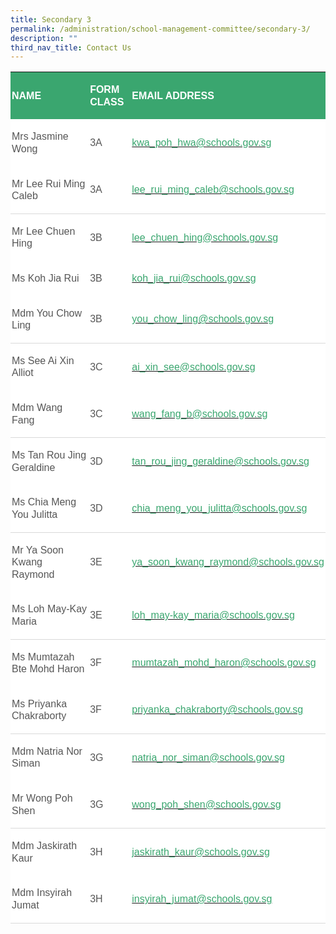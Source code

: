 ```yaml
---
title: Secondary 3
permalink: /administration/school-management-committee/secondary-3/
description: ""
third_nav_title: Contact Us
---
```


<table class="MsoNormalTable" border="0" cellspacing="0" cellpadding="0" width="624" style="background:white;border-collapse:collapse;mso-table-layout-alt:fixed;
 mso-yfti-tbllook:1184;mso-padding-alt:0in 0in 0in 0in"><tbody><tr style="mso-yfti-irow:0;mso-yfti-firstrow:yes"><td width="246" style="width:184.5pt;background:#3AA66F;padding:1.5pt 1.5pt 1.5pt 1.5pt"><p class="MsoNormal" style="line-height:14.7pt"><b><span style="font-family:
  &quot;Arial&quot;,sans-serif;color:white;text-transform:uppercase">NAME</span></b></p></td><td width="96" style="width:1.0in;background:#3AA66F;padding:1.5pt 1.5pt 1.5pt 1.5pt"><p class="MsoNormal" style="line-height:14.7pt"><b><span style="font-family:
  &quot;Arial&quot;,sans-serif;color:white;text-transform:uppercase">FORM CLASS</span></b></p></td><td width="282" style="width:211.5pt;background:#3AA66F;padding:1.5pt 1.5pt 1.5pt 1.5pt"><p class="MsoNormal" style="line-height:14.7pt"><b><span style="font-family:
  &quot;Arial&quot;,sans-serif;color:white;text-transform:uppercase">EMAIL ADDRESS</span></b></p></td></tr><tr style="mso-yfti-irow:1"><td width="246" style="width:184.5pt;padding:1.5pt 1.5pt 1.5pt 1.5pt"><p class="MsoNormal" style="line-height:14.7pt"><span style="font-family:&quot;Arial&quot;,sans-serif;
  color:#565656">Mrs Jasmine Wong&nbsp;&nbsp; &nbsp;</span></p></td><td width="96" style="width:1.0in;padding:1.5pt 1.5pt 1.5pt 1.5pt"><p class="MsoNormal" style="line-height:14.7pt"><span style="font-family:&quot;Arial&quot;,sans-serif;
  color:#565656">3A</span></p></td><td width="282" style="width:211.5pt;padding:1.5pt 1.5pt 1.5pt 1.5pt"><p class="MsoNormal" style="line-height:14.7pt"><span style="color:black;
  mso-color-alt:windowtext"><a href="mailto:kwa_poh_hwa@schools.gov.sg"><span style="font-family:&quot;Arial&quot;,sans-serif;color:#3AA66F;text-decoration:none;
  text-underline:none">kwa_poh_hwa@schools.gov.sg</span></a></span><span style="font-family:&quot;Arial&quot;,sans-serif;color:#565656"></span></p></td></tr><tr style="mso-yfti-irow:2"><td width="246" style="width:184.5pt;border:none;border-bottom:solid #D9D9D9 1.0pt;
  mso-border-bottom-themecolor:background1;mso-border-bottom-themeshade:217;
  mso-border-bottom-alt:solid #D9D9D9 .5pt;mso-border-bottom-themecolor:background1;
  mso-border-bottom-themeshade:217;padding:1.5pt 1.5pt 1.5pt 1.5pt"><p class="MsoNormal" style="line-height:14.7pt"><span style="font-family:&quot;Arial&quot;,sans-serif;
  color:#565656">Mr Lee Rui Ming Caleb&nbsp;&nbsp; &nbsp;</span></p></td><td width="96" style="width:1.0in;border:none;border-bottom:solid #D9D9D9 1.0pt;
  mso-border-bottom-themecolor:background1;mso-border-bottom-themeshade:217;
  mso-border-bottom-alt:solid #D9D9D9 .5pt;mso-border-bottom-themecolor:background1;
  mso-border-bottom-themeshade:217;padding:1.5pt 1.5pt 1.5pt 1.5pt"><p class="MsoNormal" style="line-height:14.7pt"><span style="font-family:&quot;Arial&quot;,sans-serif;
  color:#565656">3A</span></p></td><td width="282" style="width:211.5pt;border:none;border-bottom:solid #D9D9D9 1.0pt;
  mso-border-bottom-themecolor:background1;mso-border-bottom-themeshade:217;
  mso-border-bottom-alt:solid #D9D9D9 .5pt;mso-border-bottom-themecolor:background1;
  mso-border-bottom-themeshade:217;padding:1.5pt 1.5pt 1.5pt 1.5pt"><p class="MsoNormal" style="line-height:14.7pt"><span style="color:black;
  mso-color-alt:windowtext"><a href="mailto:lee_rui_ming_caleb@schools.gov.sg"><span style="font-family:&quot;Arial&quot;,sans-serif;color:#3AA66F;text-decoration:none;
  text-underline:none">lee_rui_ming_caleb@schools.gov.sg</span></a></span><span style="font-family:&quot;Arial&quot;,sans-serif;color:#565656"></span></p></td></tr><tr style="mso-yfti-irow:3"><td width="246" style="width:184.5pt;border:none;mso-border-top-alt:solid #D9D9D9 .5pt;
  mso-border-top-themecolor:background1;mso-border-top-themeshade:217;
  padding:1.5pt 1.5pt 1.5pt 1.5pt"><p class="MsoNormal" style="line-height:14.7pt"><span style="font-family:&quot;Arial&quot;,sans-serif;
  color:#565656">Mr Lee Chuen Hing</span></p></td><td width="96" style="width:1.0in;border:none;mso-border-top-alt:solid #D9D9D9 .5pt;
  mso-border-top-themecolor:background1;mso-border-top-themeshade:217;
  padding:1.5pt 1.5pt 1.5pt 1.5pt"><p class="MsoNormal" style="line-height:14.7pt"><span style="font-family:&quot;Arial&quot;,sans-serif;
  color:#565656">3B</span></p></td><td width="282" style="width:211.5pt;border:none;mso-border-top-alt:solid #D9D9D9 .5pt;
  mso-border-top-themecolor:background1;mso-border-top-themeshade:217;
  padding:1.5pt 1.5pt 1.5pt 1.5pt"><p class="MsoNormal" style="line-height:14.7pt"><span style="color:black;
  mso-color-alt:windowtext"><a href="mailto:lee_chuen_hing@schools.gov.sg"><span style="font-family:&quot;Arial&quot;,sans-serif;color:#3AA66F;text-decoration:none;
  text-underline:none">lee_chuen_hing@schools.gov.sg</span></a></span><span style="font-family:&quot;Arial&quot;,sans-serif;color:#565656"></span></p></td></tr><tr style="mso-yfti-irow:4"><td width="246" style="width:184.5pt;padding:1.5pt 1.5pt 1.5pt 1.5pt"><p class="MsoNormal" style="line-height:14.7pt"><span style="font-family:&quot;Arial&quot;,sans-serif;
  color:#565656">Ms Koh Jia Rui</span></p></td><td width="96" style="width:1.0in;padding:1.5pt 1.5pt 1.5pt 1.5pt"><p class="MsoNormal" style="line-height:14.7pt"><span style="font-family:&quot;Arial&quot;,sans-serif;
  color:#565656">3B</span></p></td><td width="282" style="width:211.5pt;padding:1.5pt 1.5pt 1.5pt 1.5pt"><p class="MsoNormal" style="line-height:14.7pt"><span style="color:black;
  mso-color-alt:windowtext"><a href="mailto:koh_jia_rui@schools.gov.sg"><span style="font-family:&quot;Arial&quot;,sans-serif;color:#3AA66F;text-decoration:none;
  text-underline:none">koh_jia_rui@schools.gov.sg</span></a></span><span style="font-family:&quot;Arial&quot;,sans-serif;color:#565656"></span></p></td></tr><tr style="mso-yfti-irow:5"><td width="246" style="width:184.5pt;border:none;border-bottom:solid #D9D9D9 1.0pt;
  mso-border-bottom-themecolor:background1;mso-border-bottom-themeshade:217;
  mso-border-bottom-alt:solid #D9D9D9 .5pt;mso-border-bottom-themecolor:background1;
  mso-border-bottom-themeshade:217;padding:1.5pt 1.5pt 1.5pt 1.5pt"><p class="MsoNormal" style="line-height:14.7pt"><span style="font-family:&quot;Arial&quot;,sans-serif;
  color:#565656">Mdm You Chow Ling</span></p></td><td width="96" style="width:1.0in;border:none;border-bottom:solid #D9D9D9 1.0pt;
  mso-border-bottom-themecolor:background1;mso-border-bottom-themeshade:217;
  mso-border-bottom-alt:solid #D9D9D9 .5pt;mso-border-bottom-themecolor:background1;
  mso-border-bottom-themeshade:217;padding:1.5pt 1.5pt 1.5pt 1.5pt"><p class="MsoNormal" style="line-height:14.7pt"><span style="font-family:&quot;Arial&quot;,sans-serif;
  color:#565656">3B</span></p></td><td width="282" style="width:211.5pt;border:none;border-bottom:solid #D9D9D9 1.0pt;
  mso-border-bottom-themecolor:background1;mso-border-bottom-themeshade:217;
  mso-border-bottom-alt:solid #D9D9D9 .5pt;mso-border-bottom-themecolor:background1;
  mso-border-bottom-themeshade:217;padding:1.5pt 1.5pt 1.5pt 1.5pt"><p class="MsoNormal" style="line-height:14.7pt"><span style="color:black;
  mso-color-alt:windowtext"><a href="mailto:you_chow_ling@schools.gov.sg"><span style="font-family:&quot;Arial&quot;,sans-serif;color:#3AA66F;text-decoration:none;
  text-underline:none">you_chow_ling@schools.gov.sg</span></a></span><span style="font-family:&quot;Arial&quot;,sans-serif;color:#565656"></span></p></td></tr><tr style="mso-yfti-irow:6"><td width="246" style="width:184.5pt;border:none;mso-border-top-alt:solid #D9D9D9 .5pt;
  mso-border-top-themecolor:background1;mso-border-top-themeshade:217;
  padding:1.5pt 1.5pt 1.5pt 1.5pt"><p class="MsoNormal" style="line-height:14.7pt"><span style="font-family:&quot;Arial&quot;,sans-serif;
  color:#565656">Ms See Ai Xin Alliot&nbsp;</span></p></td><td width="96" style="width:1.0in;border:none;mso-border-top-alt:solid #D9D9D9 .5pt;
  mso-border-top-themecolor:background1;mso-border-top-themeshade:217;
  padding:1.5pt 1.5pt 1.5pt 1.5pt"><p class="MsoNormal" style="line-height:14.7pt"><span style="font-family:&quot;Arial&quot;,sans-serif;
  color:#565656">3C</span></p></td><td width="282" style="width:211.5pt;border:none;mso-border-top-alt:solid #D9D9D9 .5pt;
  mso-border-top-themecolor:background1;mso-border-top-themeshade:217;
  padding:1.5pt 1.5pt 1.5pt 1.5pt"><p class="MsoNormal" style="line-height:14.7pt"><span style="color:black;
  mso-color-alt:windowtext"><a href="mailto:ai_xin_see@schools.gov.sg"><span style="font-family:&quot;Arial&quot;,sans-serif;color:#3AA66F;text-decoration:none;
  text-underline:none">ai_xin_see@schools.gov.sg</span></a></span><span style="font-family:&quot;Arial&quot;,sans-serif;color:#565656"></span></p></td></tr><tr style="mso-yfti-irow:7"><td width="246" style="width:184.5pt;border:none;border-bottom:solid #D9D9D9 1.0pt;
  mso-border-bottom-themecolor:background1;mso-border-bottom-themeshade:217;
  mso-border-bottom-alt:solid #D9D9D9 .5pt;mso-border-bottom-themecolor:background1;
  mso-border-bottom-themeshade:217;padding:1.5pt 1.5pt 1.5pt 1.5pt"><p class="MsoNormal" style="line-height:14.7pt"><span style="font-family:&quot;Arial&quot;,sans-serif;
  color:#565656">Mdm Wang Fang</span></p></td><td width="96" style="width:1.0in;border:none;border-bottom:solid #D9D9D9 1.0pt;
  mso-border-bottom-themecolor:background1;mso-border-bottom-themeshade:217;
  mso-border-bottom-alt:solid #D9D9D9 .5pt;mso-border-bottom-themecolor:background1;
  mso-border-bottom-themeshade:217;padding:1.5pt 1.5pt 1.5pt 1.5pt"><p class="MsoNormal" style="line-height:14.7pt"><span style="font-family:&quot;Arial&quot;,sans-serif;
  color:#565656">3C</span></p></td><td width="282" style="width:211.5pt;border:none;border-bottom:solid #D9D9D9 1.0pt;
  mso-border-bottom-themecolor:background1;mso-border-bottom-themeshade:217;
  mso-border-bottom-alt:solid #D9D9D9 .5pt;mso-border-bottom-themecolor:background1;
  mso-border-bottom-themeshade:217;padding:1.5pt 1.5pt 1.5pt 1.5pt"><p class="MsoNormal" style="line-height:14.7pt"><span style="color:black;
  mso-color-alt:windowtext"><a href="mailto:wang_fang_b@schools.gov.sg"><span style="font-family:&quot;Arial&quot;,sans-serif;color:#3AA66F;text-decoration:none;
  text-underline:none">wang_fang_b@schools.gov.sg</span></a></span><span style="font-family:&quot;Arial&quot;,sans-serif;color:#565656"></span></p></td></tr><tr style="mso-yfti-irow:8"><td width="246" style="width:184.5pt;border:none;mso-border-top-alt:solid #D9D9D9 .5pt;
  mso-border-top-themecolor:background1;mso-border-top-themeshade:217;
  padding:1.5pt 1.5pt 1.5pt 1.5pt"><p class="MsoNormal" style="line-height:14.7pt"><span style="font-family:&quot;Arial&quot;,sans-serif;
  color:#565656">Ms&nbsp;Tan Rou Jing Geraldine</span></p></td><td width="96" style="width:1.0in;border:none;mso-border-top-alt:solid #D9D9D9 .5pt;
  mso-border-top-themecolor:background1;mso-border-top-themeshade:217;
  padding:1.5pt 1.5pt 1.5pt 1.5pt"><p class="MsoNormal" style="line-height:14.7pt"><span style="font-family:&quot;Arial&quot;,sans-serif;
  color:#565656">3D</span></p></td><td width="282" style="width:211.5pt;border:none;mso-border-top-alt:solid #D9D9D9 .5pt;
  mso-border-top-themecolor:background1;mso-border-top-themeshade:217;
  padding:1.5pt 1.5pt 1.5pt 1.5pt"><p class="MsoNormal" style="line-height:14.7pt"><span style="color:black;
  mso-color-alt:windowtext"><a href="mailto:tan_rou_jing_geraldine@schools.gov.sg"><span style="font-family:
  &quot;Arial&quot;,sans-serif;color:#3AA66F;text-decoration:none;text-underline:none">tan_rou_jing_geraldine@schools.gov.sg</span></a></span><span style="font-family:&quot;Arial&quot;,sans-serif;color:#565656"></span></p></td></tr><tr style="mso-yfti-irow:9"><td width="246" style="width:184.5pt;border:none;border-bottom:solid #D9D9D9 1.0pt;
  mso-border-bottom-themecolor:background1;mso-border-bottom-themeshade:217;
  mso-border-bottom-alt:solid #D9D9D9 .5pt;mso-border-bottom-themecolor:background1;
  mso-border-bottom-themeshade:217;padding:1.5pt 1.5pt 1.5pt 1.5pt"><p class="MsoNormal" style="line-height:14.7pt"><span style="font-family:&quot;Arial&quot;,sans-serif;
  color:#565656">Ms Chia Meng You Julitta</span></p></td><td width="96" style="width:1.0in;border:none;border-bottom:solid #D9D9D9 1.0pt;
  mso-border-bottom-themecolor:background1;mso-border-bottom-themeshade:217;
  mso-border-bottom-alt:solid #D9D9D9 .5pt;mso-border-bottom-themecolor:background1;
  mso-border-bottom-themeshade:217;padding:1.5pt 1.5pt 1.5pt 1.5pt"><p class="MsoNormal" style="line-height:14.7pt"><span style="font-family:&quot;Arial&quot;,sans-serif;
  color:#565656">3D</span></p></td><td width="282" style="width:211.5pt;border:none;border-bottom:solid #D9D9D9 1.0pt;
  mso-border-bottom-themecolor:background1;mso-border-bottom-themeshade:217;
  mso-border-bottom-alt:solid #D9D9D9 .5pt;mso-border-bottom-themecolor:background1;
  mso-border-bottom-themeshade:217;padding:1.5pt 1.5pt 1.5pt 1.5pt"><p class="MsoNormal" style="line-height:14.7pt"><span style="color:black;
  mso-color-alt:windowtext"><a href="mailto:chia_meng_you_julitta@schools.gov.sg"><span style="font-family:
  &quot;Arial&quot;,sans-serif;color:#3AA66F;text-decoration:none;text-underline:none">chia_meng_you_julitta@schools.gov.sg</span></a></span><span style="font-family:&quot;Arial&quot;,sans-serif;color:#565656"></span></p></td></tr><tr style="mso-yfti-irow:10"><td width="246" style="width:184.5pt;border:none;mso-border-top-alt:solid #D9D9D9 .5pt;
  mso-border-top-themecolor:background1;mso-border-top-themeshade:217;
  padding:1.5pt 1.5pt 1.5pt 1.5pt"><p class="MsoNormal" style="line-height:14.7pt"><span style="font-family:&quot;Arial&quot;,sans-serif;
  color:#565656">Mr Ya Soon Kwang Raymond</span></p></td><td width="96" style="width:1.0in;border:none;mso-border-top-alt:solid #D9D9D9 .5pt;
  mso-border-top-themecolor:background1;mso-border-top-themeshade:217;
  padding:1.5pt 1.5pt 1.5pt 1.5pt"><p class="MsoNormal" style="line-height:14.7pt"><span style="font-family:&quot;Arial&quot;,sans-serif;
  color:#565656">3E</span></p></td><td width="282" style="width:211.5pt;border:none;mso-border-top-alt:solid #D9D9D9 .5pt;
  mso-border-top-themecolor:background1;mso-border-top-themeshade:217;
  padding:1.5pt 1.5pt 1.5pt 1.5pt"><p class="MsoNormal" style="line-height:14.7pt"><span style="color:black;
  mso-color-alt:windowtext"><a href="mailto:ya_soon_kwang_raymond@schools.gov.sg"><span style="font-family:
  &quot;Arial&quot;,sans-serif;color:#3AA66F;text-decoration:none;text-underline:none">ya_soon_kwang_raymond@schools.gov.sg</span></a></span><span style="font-family:&quot;Arial&quot;,sans-serif;color:#565656"></span></p></td></tr><tr style="mso-yfti-irow:11"><td width="246" style="width:184.5pt;border:none;border-bottom:solid #D9D9D9 1.0pt;
  mso-border-bottom-themecolor:background1;mso-border-bottom-themeshade:217;
  mso-border-bottom-alt:solid #D9D9D9 .5pt;mso-border-bottom-themecolor:background1;
  mso-border-bottom-themeshade:217;padding:1.5pt 1.5pt 1.5pt 1.5pt"><p class="MsoNormal" style="line-height:14.7pt"><span style="font-family:&quot;Arial&quot;,sans-serif;
  color:#565656">Ms Loh May-Kay Maria</span></p></td><td width="96" style="width:1.0in;border:none;border-bottom:solid #D9D9D9 1.0pt;
  mso-border-bottom-themecolor:background1;mso-border-bottom-themeshade:217;
  mso-border-bottom-alt:solid #D9D9D9 .5pt;mso-border-bottom-themecolor:background1;
  mso-border-bottom-themeshade:217;padding:1.5pt 1.5pt 1.5pt 1.5pt"><p class="MsoNormal" style="line-height:14.7pt"><span style="font-family:&quot;Arial&quot;,sans-serif;
  color:#565656">3E</span></p></td><td width="282" style="width:211.5pt;border:none;border-bottom:solid #D9D9D9 1.0pt;
  mso-border-bottom-themecolor:background1;mso-border-bottom-themeshade:217;
  mso-border-bottom-alt:solid #D9D9D9 .5pt;mso-border-bottom-themecolor:background1;
  mso-border-bottom-themeshade:217;padding:1.5pt 1.5pt 1.5pt 1.5pt"><p class="MsoNormal" style="line-height:14.7pt"><span style="color:black;
  mso-color-alt:windowtext"><a href="mailto:loh_may-kay_maria@schools.gov.sg"><span style="font-family:&quot;Arial&quot;,sans-serif;color:#3AA66F;text-decoration:none;
  text-underline:none">loh_may-kay_maria@schools.gov.sg</span></a></span><span style="font-family:&quot;Arial&quot;,sans-serif;color:#565656"></span></p></td></tr><tr style="mso-yfti-irow:12"><td width="246" style="width:184.5pt;border:none;mso-border-top-alt:solid #D9D9D9 .5pt;
  mso-border-top-themecolor:background1;mso-border-top-themeshade:217;
  padding:1.5pt 1.5pt 1.5pt 1.5pt"><p class="MsoNormal" style="line-height:14.7pt"><span style="font-family:&quot;Arial&quot;,sans-serif;
  color:#565656">Ms Mumtazah Bte Mohd Haron</span></p></td><td width="96" style="width:1.0in;border:none;mso-border-top-alt:solid #D9D9D9 .5pt;
  mso-border-top-themecolor:background1;mso-border-top-themeshade:217;
  padding:1.5pt 1.5pt 1.5pt 1.5pt"><p class="MsoNormal" style="line-height:14.7pt"><span style="font-family:&quot;Arial&quot;,sans-serif;
  color:#565656">3F</span></p></td><td width="282" style="width:211.5pt;border:none;mso-border-top-alt:solid #D9D9D9 .5pt;
  mso-border-top-themecolor:background1;mso-border-top-themeshade:217;
  padding:1.5pt 1.5pt 1.5pt 1.5pt"><p class="MsoNormal" style="line-height:14.7pt"><span style="color:black;
  mso-color-alt:windowtext"><a href="mailto:mumtazah_mohd_haron@schools.gov.sg"><span style="font-family:&quot;Arial&quot;,sans-serif;color:#3AA66F;text-decoration:none;
  text-underline:none">mumtazah_mohd_haron@schools.gov.sg</span></a></span><span style="font-family:&quot;Arial&quot;,sans-serif;color:#565656"></span></p></td></tr><tr style="mso-yfti-irow:13"><td width="246" style="width:184.5pt;border:none;border-bottom:solid #D9D9D9 1.0pt;
  mso-border-bottom-themecolor:background1;mso-border-bottom-themeshade:217;
  mso-border-bottom-alt:solid #D9D9D9 .5pt;mso-border-bottom-themecolor:background1;
  mso-border-bottom-themeshade:217;padding:1.5pt 1.5pt 1.5pt 1.5pt"><p class="MsoNormal" style="line-height:14.7pt"><span style="font-family:&quot;Arial&quot;,sans-serif;
  color:#565656">Ms Priyanka Chakraborty</span></p></td><td width="96" style="width:1.0in;border:none;border-bottom:solid #D9D9D9 1.0pt;
  mso-border-bottom-themecolor:background1;mso-border-bottom-themeshade:217;
  mso-border-bottom-alt:solid #D9D9D9 .5pt;mso-border-bottom-themecolor:background1;
  mso-border-bottom-themeshade:217;padding:1.5pt 1.5pt 1.5pt 1.5pt"><p class="MsoNormal" style="line-height:14.7pt"><span style="font-family:&quot;Arial&quot;,sans-serif;
  color:#565656">3F</span></p></td><td width="282" style="width:211.5pt;border:none;border-bottom:solid #D9D9D9 1.0pt;
  mso-border-bottom-themecolor:background1;mso-border-bottom-themeshade:217;
  mso-border-bottom-alt:solid #D9D9D9 .5pt;mso-border-bottom-themecolor:background1;
  mso-border-bottom-themeshade:217;padding:1.5pt 1.5pt 1.5pt 1.5pt"><p class="MsoNormal" style="line-height:14.7pt"><span style="color:black;
  mso-color-alt:windowtext"><a href="mailto:priyanka_chakraborty@schools.gov.sg"><span style="font-family:&quot;Arial&quot;,sans-serif;color:#3AA66F;text-decoration:none;
  text-underline:none">priyanka_chakraborty@schools.gov.sg</span></a></span><span style="font-family:&quot;Arial&quot;,sans-serif;color:#565656"></span></p></td></tr><tr style="mso-yfti-irow:14"><td width="246" style="width:184.5pt;border:none;mso-border-top-alt:solid #D9D9D9 .5pt;
  mso-border-top-themecolor:background1;mso-border-top-themeshade:217;
  padding:1.5pt 1.5pt 1.5pt 1.5pt"><p class="MsoNormal" style="line-height:14.7pt"><span style="font-family:&quot;Arial&quot;,sans-serif;
  color:#565656">Mdm Natria Nor Siman&nbsp;</span></p></td><td width="96" style="width:1.0in;border:none;mso-border-top-alt:solid #D9D9D9 .5pt;
  mso-border-top-themecolor:background1;mso-border-top-themeshade:217;
  padding:1.5pt 1.5pt 1.5pt 1.5pt"><p class="MsoNormal" style="line-height:14.7pt"><span style="font-family:&quot;Arial&quot;,sans-serif;
  color:#565656">3G</span></p></td><td width="282" style="width:211.5pt;border:none;mso-border-top-alt:solid #D9D9D9 .5pt;
  mso-border-top-themecolor:background1;mso-border-top-themeshade:217;
  padding:1.5pt 1.5pt 1.5pt 1.5pt"><p class="MsoNormal" style="line-height:14.7pt"><span style="color:black;
  mso-color-alt:windowtext"><a href="mailto:natria_nor_siman@schools.gov.sg"><span style="font-family:&quot;Arial&quot;,sans-serif;color:#3AA66F;text-decoration:none;
  text-underline:none">natria_nor_siman@schools.gov.sg</span></a></span><span style="font-family:&quot;Arial&quot;,sans-serif;color:#565656"></span></p></td></tr><tr style="mso-yfti-irow:15"><td width="246" style="width:184.5pt;border:none;border-bottom:solid #D9D9D9 1.0pt;
  mso-border-bottom-themecolor:background1;mso-border-bottom-themeshade:217;
  mso-border-bottom-alt:solid #D9D9D9 .5pt;mso-border-bottom-themecolor:background1;
  mso-border-bottom-themeshade:217;padding:1.5pt 1.5pt 1.5pt 1.5pt"><p class="MsoNormal" style="line-height:14.7pt"><span style="font-family:&quot;Arial&quot;,sans-serif;
  color:#565656">Mr Wong Poh Shen</span></p></td><td width="96" style="width:1.0in;border:none;border-bottom:solid #D9D9D9 1.0pt;
  mso-border-bottom-themecolor:background1;mso-border-bottom-themeshade:217;
  mso-border-bottom-alt:solid #D9D9D9 .5pt;mso-border-bottom-themecolor:background1;
  mso-border-bottom-themeshade:217;padding:1.5pt 1.5pt 1.5pt 1.5pt"><p class="MsoNormal" style="line-height:14.7pt"><span style="font-family:&quot;Arial&quot;,sans-serif;
  color:#565656">3G</span></p></td><td width="282" style="width:211.5pt;border:none;border-bottom:solid #D9D9D9 1.0pt;
  mso-border-bottom-themecolor:background1;mso-border-bottom-themeshade:217;
  mso-border-bottom-alt:solid #D9D9D9 .5pt;mso-border-bottom-themecolor:background1;
  mso-border-bottom-themeshade:217;padding:1.5pt 1.5pt 1.5pt 1.5pt"><p class="MsoNormal" style="line-height:14.7pt"><span style="color:black;
  mso-color-alt:windowtext"><a href="mailto:wong_poh_shen@schools.gov.sg"><span style="font-family:&quot;Arial&quot;,sans-serif;color:#3AA66F;text-decoration:none;
  text-underline:none">wong_poh_shen@schools.gov.sg</span></a></span><span style="font-family:&quot;Arial&quot;,sans-serif;color:#565656"></span></p></td></tr><tr style="mso-yfti-irow:16"><td width="246" style="width:184.5pt;border:none;mso-border-top-alt:solid #D9D9D9 .5pt;
  mso-border-top-themecolor:background1;mso-border-top-themeshade:217;
  padding:1.5pt 1.5pt 1.5pt 1.5pt"><p class="MsoNormal" style="line-height:14.7pt"><span style="font-family:&quot;Arial&quot;,sans-serif;
  color:#565656">Mdm Jaskirath Kaur&nbsp;</span></p></td><td width="96" style="width:1.0in;border:none;mso-border-top-alt:solid #D9D9D9 .5pt;
  mso-border-top-themecolor:background1;mso-border-top-themeshade:217;
  padding:1.5pt 1.5pt 1.5pt 1.5pt"><p class="MsoNormal" style="line-height:14.7pt"><span style="font-family:&quot;Arial&quot;,sans-serif;
  color:#565656">3H</span></p></td><td width="282" style="width:211.5pt;border:none;mso-border-top-alt:solid #D9D9D9 .5pt;
  mso-border-top-themecolor:background1;mso-border-top-themeshade:217;
  padding:1.5pt 1.5pt 1.5pt 1.5pt"><p class="MsoNormal" style="line-height:14.7pt"><span style="color:black;
  mso-color-alt:windowtext"><a href="mailto:jaskirath_kaur@schools.gov.sg"><span style="font-family:&quot;Arial&quot;,sans-serif;color:#3AA66F;text-decoration:none;
  text-underline:none">jaskirath_kaur@schools.gov.sg</span></a></span><span style="font-family:&quot;Arial&quot;,sans-serif;color:#565656"></span></p></td></tr><tr style="mso-yfti-irow:17;mso-yfti-lastrow:yes"><td width="246" style="width:184.5pt;border:none;border-bottom:solid #D9D9D9 1.0pt;
  mso-border-bottom-themecolor:background1;mso-border-bottom-themeshade:217;
  mso-border-bottom-alt:solid #D9D9D9 .5pt;mso-border-bottom-themecolor:background1;
  mso-border-bottom-themeshade:217;padding:1.5pt 1.5pt 1.5pt 1.5pt"><p class="MsoNormal" style="line-height:14.7pt"><span style="font-family:&quot;Arial&quot;,sans-serif;
  color:#565656">Mdm Insyirah Jumat</span></p></td><td width="96" style="width:1.0in;border:none;border-bottom:solid #D9D9D9 1.0pt;
  mso-border-bottom-themecolor:background1;mso-border-bottom-themeshade:217;
  mso-border-bottom-alt:solid #D9D9D9 .5pt;mso-border-bottom-themecolor:background1;
  mso-border-bottom-themeshade:217;padding:1.5pt 1.5pt 1.5pt 1.5pt"><p class="MsoNormal" style="line-height:14.7pt"><span style="font-family:&quot;Arial&quot;,sans-serif;
  color:#565656">3H</span></p></td><td width="282" style="width:211.5pt;border:none;border-bottom:solid #D9D9D9 1.0pt;
  mso-border-bottom-themecolor:background1;mso-border-bottom-themeshade:217;
  mso-border-bottom-alt:solid #D9D9D9 .5pt;mso-border-bottom-themecolor:background1;
  mso-border-bottom-themeshade:217;padding:1.5pt 1.5pt 1.5pt 1.5pt"><p class="MsoNormal" style="line-height:14.7pt"><span style="color:black;
  mso-color-alt:windowtext"><a href="mailto:insyirah_jumat@schools.gov.sg"><span style="font-family:&quot;Arial&quot;,sans-serif;color:#3AA66F;text-decoration:none;
  text-underline:none">insyirah_jumat@schools.gov.sg</span></a></span><span style="font-family:&quot;Arial&quot;,sans-serif;color:#565656"></span></p></td></tr></tbody></table>